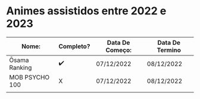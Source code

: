 # Animes assistidos entre 2022 e 2023

| Nome: | Completo? | Data De Começo: | Data De Termino |
| --- | --- | --- | --- |
| Ōsama Ranking | ✔️ | 07/12/2022 | 08/12/2022 |
| MOB PSYCHO 100 | X | 07/12/2022 | 08/12/2022 |
|  |  |  |  |
